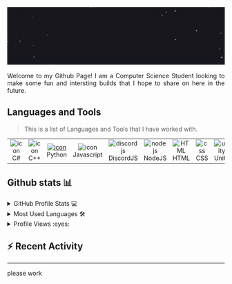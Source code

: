 <img src="https://raw.githubusercontent.com/TheRealQuicT/TheRealQuicT/main/intro.gif" alt="👋🏼 Hi, I'm QuicT!" title="👋🏼 Hi, I'm QuicT!"/>
<p></p>
<p align="justify">
Welcome to my Github Page! I am a Computer Science Student looking to make some fun and intersting builds that I hope to share on here in the future.
</p>
<p></p>

## Languages and Tools

  > This is a list of Languages and Tools that I have worked with.

<table>
  <tr>
    <td align="center" width="96">
        <img src="https://techstack-generator.vercel.app/csharp-icon.svg" alt="icon" width="65" height="65" />
      <br>C#
    </td>
    <td align="center" width="96">
        <img src="https://techstack-generator.vercel.app/cpp-icon.svg" alt="icon" width="65" height="65" />
      <br>C++
    </td>
    <td align="center" width="96">
      <a href="#macropower-tech">
        <img src="https://techstack-generator.vercel.app/python-icon.svg" alt="icon" width="65" height="65" />
      </a>
      <br>Python
    </td>
    <td align="center" width="96">
        <img src="https://techstack-generator.vercel.app/js-icon.svg" alt="icon" width="65" height="65" />
      <br>Javascript
    </td>
    <td align="center" width="96">
        <img src="https://skillicons.dev/icons?i=discordjs" width="48" height="48" alt="discordjs" />
      <br>DiscordJS
    </td>
    <td align="center" width="96">
        <img src="https://skillicons.dev/icons?i=nodejs" width="48" height="48" alt="nodejs" />
      <br>NodeJS
    </td>
    <td align="center"  width="96">
        <img src="https://skillicons.dev/icons?i=html" width="48" height="48" alt="HTML" />
      <br>HTML
    </td>
    <td align="center" width="96">
        <img src="https://skillicons.dev/icons?i=css" width="48" height="48" alt="css" />
      <br>CSS
    </td>
    <td align="center" width="96">
        <img src="https://skillicons.dev/icons?i=unity" width="48" height="48" alt="unity" />
      <br>Unity
    </td>
    <td align="center" width="96">
        <img src="https://skillicons.dev/icons?i=vscode" width="48" height="48" alt="vscode" />
      <br>VSCode
    </td>
  </tr>
</table>

## Github stats 📊

<details>
  <summary>GitHub Profile Stats 💻</summary>
  <br/>
    <a href="https://github.com/anuraghazra/github-readme-stats">
      <img height=200 align="center" src="https://github-readme-stats.vercel.app/api?username=TheRealQuicT&rank_icon=github&show_icons=true&hide=issues,contribs&include_all_commits=true&theme=radical" />
    </a>
</details>

<details>
  <summary>Most Used Languages 🛠️</summary>
  <br/>
    <a href="https://github.com/anuraghazra/github-readme-stats">
      <img align="center" src="https://github-readme-stats.vercel.app/api/top-langs/?username=TheRealQuicT&layout=compact&theme=radical" />
    </a>

</details>

<details>
  <summary>Profile Views :eyes:</summary>
  <br/>
  <img src="https://komarev.com/ghpvc/?username=TheRealQuicT&style=flay&color=brightgreen&abbreviated=true">
</details>

## :zap: Recent Activity

<!--START_SECTION:activity-->
<!--END_SECTION:activity-->

---
<!--LAST_UPDATED_TIMESTAMP-->
please work
